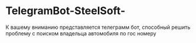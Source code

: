 # TelegramBot-SteelSoft-
К вашему вниманию представляется телеграмм бот, способный решить проблему с поиском владельца автомобиля по гос номеру
